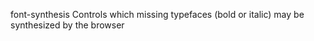 font-synthesis
    Controls which missing typefaces (bold or italic) may be synthesized by the browser
